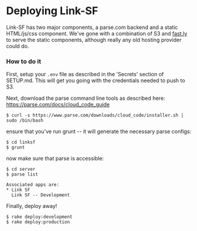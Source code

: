 # Deploying Link-SF

Link-SF has two major components, a parse.com backend and a static HTML/js/css component.
We've gone with a combination of S3 and [fast.ly](http://www.fastly.com) to serve the static components, 
although really any old hosting provider could do. 


### How to do it

First, setup your `.env` file as described in the 'Secrets' section of SETUP.md.  This will get you 
going with the credentials needed to push to S3.

Next, download the parse command line tools as described here: https://parse.com/docs/cloud_code_guide

```
$ curl -s https://www.parse.com/downloads/cloud_code/installer.sh | sudo /bin/bash
```

ensure that you've run grunt -- it will generate the necessary parse configs:

```
$ cd linksf
$ grunt
```

now make sure that parse is accessible:

```
$ cd server
$ parse list

Associated apps are:
* Link SF
  Link SF -- Development

```

Finally, deploy away!

```
$ rake deploy:development
$ rake deploy:production
```

